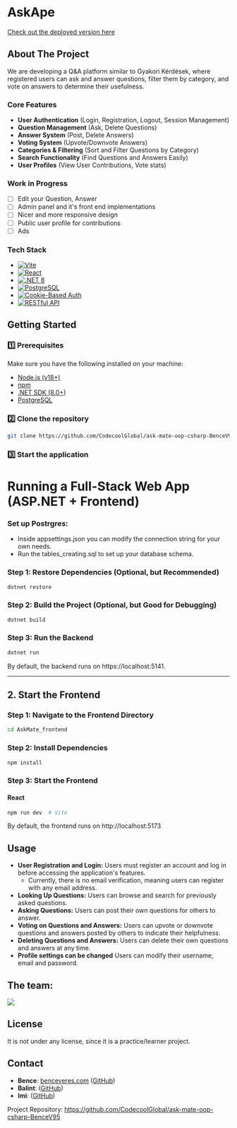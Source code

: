 #  AskApe

<a href="https://askape.benceveres.com" target="_blank">Check out the deployed version here</a>

##  About The Project

We are developing a Q&A platform similar to Gyakori Kérdések, where registered users can ask and answer questions, filter them by category, and vote on answers to determine their usefulness.

###  Core Features
- **User Authentication** (Login, Registration, Logout, Session Management)
- **Question Management** (Ask, Delete Questions)
- **Answer System** (Post, Delete Answers)
- **Voting System** (Upvote/Downvote Answers)
- **Categories & Filtering** (Sort and Filter Questions by Category)
- **Search Functionality** (Find Questions and Answers Easily)
- **User Profiles** (View User Contributions, Vote stats)


### Work in Progress
- [ ] Edit your Question, Answer
- [ ] Admin panel and it's front end implementations
- [ ] Nicer and more responsive design
- [ ] Public user profile for contributions
- [ ] Ads

###  Tech Stack  

- [![Vite](https://img.shields.io/badge/Vite-646CFF?style=for-the-badge&logo=vite&logoColor=white)](https://vitejs.dev/)  
- [![React](https://img.shields.io/badge/React-20232A?style=for-the-badge&logo=react&logoColor=61DAFB)](https://react.dev/)  
- [![.NET 8](https://img.shields.io/badge/.NET_8-512BD4?style=for-the-badge&logo=dotnet&logoColor=white)](https://dotnet.microsoft.com/en-us/)   
- [![PostgreSQL](https://img.shields.io/badge/PostgreSQL-336791?style=for-the-badge&logo=postgresql&logoColor=white)](https://www.postgresql.org/)  
- [![Cookie-Based Auth](https://img.shields.io/badge/Auth-Cookies-FFD700?style=for-the-badge)]()  
- [![RESTful API](https://img.shields.io/badge/REST_API-02569B?style=for-the-badge&logo=api&logoColor=white)]()  


##  Getting Started

### 1️⃣ Prerequisites
Make sure you have the following installed on your machine:
- [Node.js (v18+)](https://nodejs.org/en)
- [npm](https://www.npmjs.com/)
- [.NET SDK (8.0+)](https://dotnet.microsoft.com/en-us/download/dotnet)
- [PostgreSQL](https://www.postgresql.org/)

### 2️⃣ Clone the repository
```sh
git clone https://github.com/CodecoolGlobal/ask-mate-oop-csharp-BenceV95.git
```

### 3️⃣ Start the application
# Running a Full-Stack Web App (ASP.NET + Frontend)
### Set up Postrgres:
  - Inside appsettings.json you can modify the connection string for your own needs.
  - Run the tables_creating.sql to set up your database schema.

### **Step 1: Restore Dependencies (Optional, but Recommended)**
```sh
dotnet restore
```

### **Step 2: Build the Project (Optional, but Good for Debugging)**
```sh
dotnet build
```

### **Step 3: Run the Backend**
```sh
dotnet run
```
By default, the backend runs on https://localhost:5141.

---

## 2. Start the Frontend

### **Step 1: Navigate to the Frontend Directory**
```sh
cd AskMate_frontend
```

### **Step 2: Install Dependencies**
```sh
npm install
```

### **Step 3: Start the Frontend**
#### React 
```sh
npm run dev  # Vite
```

By default, the frontend runs on http://localhost:5173

##  Usage
- **User Registration and Login:** Users must register an account and log in before accessing the application's features.
    * Currently, there is no email verification, meaning users can register with any email address.
- **Looking Up Questions:** Users can browse and search for previously asked questions.
- **Asking Questions:** Users can post their own questions for others to answer.
- **Voting on Questions and Answers:** Users can upvote or downvote questions and answers posted by others to indicate their helpfulness.
- **Deleting Questions and Answers:** Users can delete their own questions and answers at any time.
- **Profile settings can be changed** Users can modify their username, email and password.



##  The team:
<a href="https://github.com/CodecoolGlobal/ask-mate-oop-csharp-BenceV95/graphs/contributors">
  <img src="https://contrib.rocks/image?repo=CodecoolGlobal/ask-mate-oop-csharp-BenceV95" />
</a>

##  License
It is not under any license, since it is a practice/learner project.

##  Contact

- **Bence**: [benceveres.com](https://puradomus.benceveres.com/)  ([GitHub](https://github.com/BenceV95))
- **Balint**:  ([GitHub](https://github.com/vulpes556))
- **Imi**:  ([GitHub](https://github.com/molnarimi0211))

 Project Repository: https://github.com/CodecoolGlobal/ask-mate-oop-csharp-BenceV95
